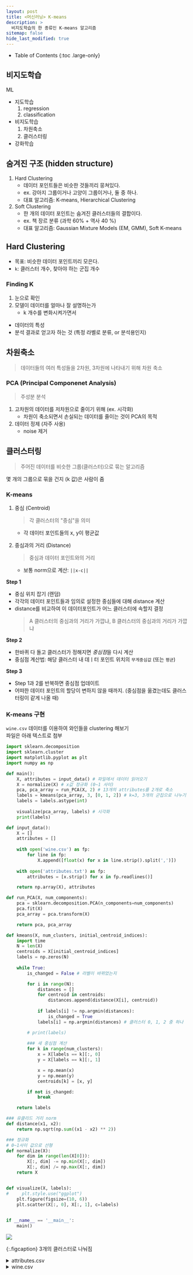 ```yaml
---
layout: post
title: <머신러닝> K-means
description: >
  비지도학습의 한 종류인 K-means 알고리즘
sitemap: false
hide_last_modified: true
---
```


- Table of Contents
{:toc .large-only}


## 비지도학습

>
ML
- 지도학습 
    1. regression
    2. classification
- 비지도학습 
    1. 차원축소
    2. 클러스터링
- 강화학습

## 숨겨진 구조 (hidden structure)
1. Hard Clustering
    - 데이터 포인트들은 비슷한 것들끼리 뭉쳐있다.
    - ex. 강아지 그룹이거나 고양이 그룹이거나, 둘 중 하나.
    - 대표 알고리즘: K-means, Hierarchical Clustering
2. Soft Clustering
    - 한 개의 데이터 포인트는 숨겨진 클러스터들의 결합이다.
    - ex. 책 장르 분류 (과학 60% + 역사 40 %)
    - 대표 알고리즘: Gaussian Mixture Models (EM, GMM), Soft K-means

## Hard Clustering
- 목표: 비슷한 데이터 포인트끼리 모은다.
- `k`: 클러스터 개수, 찾아야 하는 군집 개수

### Finding K
1. 눈으로 확인
2. 모델이 데이터를 얼마나 잘 설명하는가
    - k 개수를 변화시켜가면서

- 데이터의 특성
- 분석 결과로 얻고자 하는 것 (특정 라벨로 분류, or 분석용인지)


## 차원축소

> 데이터들의 여러 특성들을 2차원, 3차원에 나타내기 위해 차원 축소

### PCA (Principal Componenet Analysis)
> 주성분 분석

1. 고차원의 데이터를 저차원으로 줄이기 위해 (ex. 시각화)
    - 차원이 축소되면서 손실되는 데이터를 줄이는 것이 PCA의 목적 
2. 데이터 정제 (자주 사용)
    - noise 제거


## 클러스터링
> 주어진 데이터를 비슷한 그룹(클러스터)으로 묶는 알고리즘

몇 개의 그룹으로 묶을 건지 (k 값)은 사람이 줌

### K-means
1. 중심 (Centroid)
    > 각 클러스터의 "중심"을 의미
    - 각 데이터 포인트들의 x, y이 평균값

2. 중심과의 거리 (Distance)
    > 중심과 데이터 포인트와의 거리
    - 보통 norm으로 계산: `||x-c||`


**Step 1**
- 중심 위치 잡기 (랜덤)
- 각각의 데이터 포인트들과 임의로 설정한 중심들에 대해 distance 계산
- distance를 비교하여 이 데이터포인트가 어느 클러스터에 속할지 결정
    > A 클러스터의 중심과의 거리가 가깝냐, B 클러스터의 중심과의 거리가 가깝냐

**Step 2**
- 한바퀴 다 돌고 클러스터가 정해지면 *중심점*을 다시 계산
- 중심점 계산법: 해당 클러스터 내 데ㅣ터 포인트 위치의 `무게중심값` (또는 `평균`)

**Step 3**
- Step 1과 2를 반복하면 중심점 업데이트
- 어떠한 데이터 포인트의 할당이 변하지 않을 때까지. (중심점을 옮겼는데도 클러스터링이 같게 나올 때)

### K-means 구현
`wine.csv` 데이터를 이용하여 와인들을 clustering 해보기  
파일은 아래 텍스트로 첨부

~~~python
import sklearn.decomposition
import sklearn.cluster
import matplotlib.pyplot as plt
import numpy as np

def main():
    X, attributes = input_data() # 파일에서 데이터 읽어오기
    X = normalize(X) # x값 정규화 (0~1 사이)
    pca, pca_array = run_PCA(X, 2) # 13개의 attributes를 2개로 축소
    labels = kmeans(pca_array, 3, [0, 1, 2]) # k=3, 3개의 군집으로 나누기
    labels = labels.astype(int)
    
    visualize(pca_array, labels) # 시각화
    print(labels)

def input_data():
    X = []
    attributes = []
    
    with open('wine.csv') as fp:
        for line in fp:
            X.append([float(x) for x in line.strip().split(',')])
    
    with open('attributes.txt') as fp:
        attributes = [x.strip() for x in fp.readlines()]

    return np.array(X), attributes

def run_PCA(X, num_components):
    pca = sklearn.decomposition.PCA(n_components=num_components)
    pca.fit(X)
    pca_array = pca.transform(X)

    return pca, pca_array

def kmeans(X, num_clusters, initial_centroid_indices):
    import time
    N = len(X)
    centroids = X[initial_centroid_indices]
    labels = np.zeros(N)
    
    while True:
        is_changed = False # 라벨이 바뀌었는지 

        for i in range(N):
            distances = []
            for centroid in centroids:
                distances.append(distance(X[i], centroid))
                
            if labels[i] != np.argmin(distances):
                is_changed = True
            labels[i] = np.argmin(distances) # 클러스터 0, 1, 2 중 하나

        # print(labels)
        
        ### 새 중심점 계산
        for k in range(num_clusters):
            x = X[labels == k][:, 0]
            y = X[labels == k][:, 1]

            x = np.mean(x)
            y = np.mean(y)
            centroids[k] = [x, y]

        if not is_changed:
            break

    return labels

### 유클리드 거리 norm
def distance(x1, x2):
    return np.sqrt(np.sum((x1 - x2) ** 2))

### 정규화
# 0~1사이 값으로 선형 
def normalize(X):
    for dim in range(len(X[0])):
        X[:, dim] -= np.min(X[:, dim])
        X[:, dim] /= np.max(X[:, dim])
    return X


def visualize(X, labels):
#     plt.style.use("ggplot")
    plt.figure(figsize=(10, 6))
    plt.scatter(X[:, 0], X[:, 1], c=labels)
    

if __name__ == '__main__':
    main()
~~~

![](/assets/img/221013/scatter.png)

{:.figcaption}
3개의 클러스터로 나눠짐

<details>
<summary> attributes.csv </summary>
<div markdown="1">
    Alcohol
    Malic acid
    Ash
    Alcalinity of ash
    Magnesium
    Total phenols
    Flavanoids
    Nonflavanoid phenols
    Proanthocyanins
    Color intensity
    Hue
    OD280/OD315 of diluted wines
    Proline

</div>

</details>


<details>
<summary> wine.csv </summary>
<div markdown="1">

    14.23,1.71,2.43,15.6,127.0,2.8,3.06,0.28,2.29,5.64,1.04,3.92,1065.0
    13.2,1.78,2.14,11.2,100.0,2.65,2.76,0.26,1.28,4.38,1.05,3.4,1050.0
    13.16,2.36,2.67,18.6,101.0,2.8,3.24,0.3,2.81,5.68,1.03,3.17,1185.0
    14.37,1.95,2.5,16.8,113.0,3.85,3.49,0.24,2.18,7.8,0.86,3.45,1480.0
    13.24,2.59,2.87,21.0,118.0,2.8,2.69,0.39,1.82,4.32,1.04,2.93,735.0
    14.2,1.76,2.45,15.2,112.0,3.27,3.39,0.34,1.97,6.75,1.05,2.85,1450.0
    14.39,1.87,2.45,14.6,96.0,2.5,2.52,0.3,1.98,5.25,1.02,3.58,1290.0
    14.06,2.15,2.61,17.6,121.0,2.6,2.51,0.31,1.25,5.05,1.06,3.58,1295.0
    14.83,1.64,2.17,14.0,97.0,2.8,2.98,0.29,1.98,5.2,1.08,2.85,1045.0
    13.86,1.35,2.27,16.0,98.0,2.98,3.15,0.22,1.85,7.22,1.01,3.55,1045.0
    14.1,2.16,2.3,18.0,105.0,2.95,3.32,0.22,2.38,5.75,1.25,3.17,1510.0
    14.12,1.48,2.32,16.8,95.0,2.2,2.43,0.26,1.57,5.0,1.17,2.82,1280.0
    13.75,1.73,2.41,16.0,89.0,2.6,2.76,0.29,1.81,5.6,1.15,2.9,1320.0
    14.75,1.73,2.39,11.4,91.0,3.1,3.69,0.43,2.81,5.4,1.25,2.73,1150.0
    14.38,1.87,2.38,12.0,102.0,3.3,3.64,0.29,2.96,7.5,1.2,3.0,1547.0
    13.63,1.81,2.7,17.2,112.0,2.85,2.91,0.3,1.46,7.3,1.28,2.88,1310.0
    14.3,1.92,2.72,20.0,120.0,2.8,3.14,0.33,1.97,6.2,1.07,2.65,1280.0
    13.83,1.57,2.62,20.0,115.0,2.95,3.4,0.4,1.72,6.6,1.13,2.57,1130.0
    14.19,1.59,2.48,16.5,108.0,3.3,3.93,0.32,1.86,8.7,1.23,2.82,1680.0
    13.64,3.1,2.56,15.2,116.0,2.7,3.03,0.17,1.66,5.1,0.96,3.36,845.0
    14.06,1.63,2.28,16.0,126.0,3.0,3.17,0.24,2.1,5.65,1.09,3.71,780.0
    12.93,3.8,2.65,18.6,102.0,2.41,2.41,0.25,1.98,4.5,1.03,3.52,770.0
    13.71,1.86,2.36,16.6,101.0,2.61,2.88,0.27,1.69,3.8,1.11,4.0,1035.0
    12.85,1.6,2.52,17.8,95.0,2.48,2.37,0.26,1.46,3.93,1.09,3.63,1015.0
    13.5,1.81,2.61,20.0,96.0,2.53,2.61,0.28,1.66,3.52,1.12,3.82,845.0
    13.05,2.05,3.22,25.0,124.0,2.63,2.68,0.47,1.92,3.58,1.13,3.2,830.0
    13.39,1.77,2.62,16.1,93.0,2.85,2.94,0.34,1.45,4.8,0.92,3.22,1195.0
    13.3,1.72,2.14,17.0,94.0,2.4,2.19,0.27,1.35,3.95,1.02,2.77,1285.0
    13.87,1.9,2.8,19.4,107.0,2.95,2.97,0.37,1.76,4.5,1.25,3.4,915.0
    14.02,1.68,2.21,16.0,96.0,2.65,2.33,0.26,1.98,4.7,1.04,3.59,1035.0
    13.73,1.5,2.7,22.5,101.0,3.0,3.25,0.29,2.38,5.7,1.19,2.71,1285.0
    13.58,1.66,2.36,19.1,106.0,2.86,3.19,0.22,1.95,6.9,1.09,2.88,1515.0
    13.68,1.83,2.36,17.2,104.0,2.42,2.69,0.42,1.97,3.84,1.23,2.87,990.0
    13.76,1.53,2.7,19.5,132.0,2.95,2.74,0.5,1.35,5.4,1.25,3.0,1235.0
    13.51,1.8,2.65,19.0,110.0,2.35,2.53,0.29,1.54,4.2,1.1,2.87,1095.0
    13.48,1.81,2.41,20.5,100.0,2.7,2.98,0.26,1.86,5.1,1.04,3.47,920.0
    13.28,1.64,2.84,15.5,110.0,2.6,2.68,0.34,1.36,4.6,1.09,2.78,880.0
    13.05,1.65,2.55,18.0,98.0,2.45,2.43,0.29,1.44,4.25,1.12,2.51,1105.0
    13.07,1.5,2.1,15.5,98.0,2.4,2.64,0.28,1.37,3.7,1.18,2.69,1020.0
    14.22,3.99,2.51,13.2,128.0,3.0,3.04,0.2,2.08,5.1,0.89,3.53,760.0
    13.56,1.71,2.31,16.2,117.0,3.15,3.29,0.34,2.34,6.13,0.95,3.38,795.0
    13.41,3.84,2.12,18.8,90.0,2.45,2.68,0.27,1.48,4.28,0.91,3.0,1035.0
    13.88,1.89,2.59,15.0,101.0,3.25,3.56,0.17,1.7,5.43,0.88,3.56,1095.0
    13.24,3.98,2.29,17.5,103.0,2.64,2.63,0.32,1.66,4.36,0.82,3.0,680.0
    13.05,1.77,2.1,17.0,107.0,3.0,3.0,0.28,2.03,5.04,0.88,3.35,885.0
    14.21,4.04,2.44,18.9,111.0,2.85,2.65,0.3,1.25,5.24,0.87,3.33,1080.0
    14.38,3.59,2.28,16.0,102.0,3.25,3.17,0.27,2.19,4.9,1.04,3.44,1065.0
    13.9,1.68,2.12,16.0,101.0,3.1,3.39,0.21,2.14,6.1,0.91,3.33,985.0
    14.1,2.02,2.4,18.8,103.0,2.75,2.92,0.32,2.38,6.2,1.07,2.75,1060.0
    13.94,1.73,2.27,17.4,108.0,2.88,3.54,0.32,2.08,8.9,1.12,3.1,1260.0
    13.05,1.73,2.04,12.4,92.0,2.72,3.27,0.17,2.91,7.2,1.12,2.91,1150.0
    13.83,1.65,2.6,17.2,94.0,2.45,2.99,0.22,2.29,5.6,1.24,3.37,1265.0
    13.82,1.75,2.42,14.0,111.0,3.88,3.74,0.32,1.87,7.05,1.01,3.26,1190.0
    13.77,1.9,2.68,17.1,115.0,3.0,2.79,0.39,1.68,6.3,1.13,2.93,1375.0
    13.74,1.67,2.25,16.4,118.0,2.6,2.9,0.21,1.62,5.85,0.92,3.2,1060.0
    13.56,1.73,2.46,20.5,116.0,2.96,2.78,0.2,2.45,6.25,0.98,3.03,1120.0
    14.22,1.7,2.3,16.3,118.0,3.2,3.0,0.26,2.03,6.38,0.94,3.31,970.0
    13.29,1.97,2.68,16.8,102.0,3.0,3.23,0.31,1.66,6.0,1.07,2.84,1270.0
    13.72,1.43,2.5,16.7,108.0,3.4,3.67,0.19,2.04,6.8,0.89,2.87,1285.0
    12.37,0.94,1.36,10.6,88.0,1.98,0.57,0.28,0.42,1.95,1.05,1.82,520.0
    12.33,1.1,2.28,16.0,101.0,2.05,1.09,0.63,0.41,3.27,1.25,1.67,680.0
    12.64,1.36,2.02,16.8,100.0,2.02,1.41,0.53,0.62,5.75,0.98,1.59,450.0
    13.67,1.25,1.92,18.0,94.0,2.1,1.79,0.32,0.73,3.8,1.23,2.46,630.0
    12.37,1.13,2.16,19.0,87.0,3.5,3.1,0.19,1.87,4.45,1.22,2.87,420.0
    12.17,1.45,2.53,19.0,104.0,1.89,1.75,0.45,1.03,2.95,1.45,2.23,355.0
    12.37,1.21,2.56,18.1,98.0,2.42,2.65,0.37,2.08,4.6,1.19,2.3,678.0
    13.11,1.01,1.7,15.0,78.0,2.98,3.18,0.26,2.28,5.3,1.12,3.18,502.0
    12.37,1.17,1.92,19.6,78.0,2.11,2.0,0.27,1.04,4.68,1.12,3.48,510.0
    13.34,0.94,2.36,17.0,110.0,2.53,1.3,0.55,0.42,3.17,1.02,1.93,750.0
    12.21,1.19,1.75,16.8,151.0,1.85,1.28,0.14,2.5,2.85,1.28,3.07,718.0
    12.29,1.61,2.21,20.4,103.0,1.1,1.02,0.37,1.46,3.05,0.906,1.82,870.0
    13.86,1.51,2.67,25.0,86.0,2.95,2.86,0.21,1.87,3.38,1.36,3.16,410.0
    13.49,1.66,2.24,24.0,87.0,1.88,1.84,0.27,1.03,3.74,0.98,2.78,472.0
    12.99,1.67,2.6,30.0,139.0,3.3,2.89,0.21,1.96,3.35,1.31,3.5,985.0
    11.96,1.09,2.3,21.0,101.0,3.38,2.14,0.13,1.65,3.21,0.99,3.13,886.0
    11.66,1.88,1.92,16.0,97.0,1.61,1.57,0.34,1.15,3.8,1.23,2.14,428.0
    13.03,0.9,1.71,16.0,86.0,1.95,2.03,0.24,1.46,4.6,1.19,2.48,392.0
    11.84,2.89,2.23,18.0,112.0,1.72,1.32,0.43,0.95,2.65,0.96,2.52,500.0
    12.33,0.99,1.95,14.8,136.0,1.9,1.85,0.35,2.76,3.4,1.06,2.31,750.0
    12.7,3.87,2.4,23.0,101.0,2.83,2.55,0.43,1.95,2.57,1.19,3.13,463.0
    12.0,0.92,2.0,19.0,86.0,2.42,2.26,0.3,1.43,2.5,1.38,3.12,278.0
    12.72,1.81,2.2,18.8,86.0,2.2,2.53,0.26,1.77,3.9,1.16,3.14,714.0
    12.08,1.13,2.51,24.0,78.0,2.0,1.58,0.4,1.4,2.2,1.31,2.72,630.0
    13.05,3.86,2.32,22.5,85.0,1.65,1.59,0.61,1.62,4.8,0.84,2.01,515.0
    11.84,0.89,2.58,18.0,94.0,2.2,2.21,0.22,2.35,3.05,0.79,3.08,520.0
    12.67,0.98,2.24,18.0,99.0,2.2,1.94,0.3,1.46,2.62,1.23,3.16,450.0
    12.16,1.61,2.31,22.8,90.0,1.78,1.69,0.43,1.56,2.45,1.33,2.26,495.0
    11.65,1.67,2.62,26.0,88.0,1.92,1.61,0.4,1.34,2.6,1.36,3.21,562.0
    11.64,2.06,2.46,21.6,84.0,1.95,1.69,0.48,1.35,2.8,1.0,2.75,680.0
    12.08,1.33,2.3,23.6,70.0,2.2,1.59,0.42,1.38,1.74,1.07,3.21,625.0
    12.08,1.83,2.32,18.5,81.0,1.6,1.5,0.52,1.64,2.4,1.08,2.27,480.0
    12.0,1.51,2.42,22.0,86.0,1.45,1.25,0.5,1.63,3.6,1.05,2.65,450.0
    12.69,1.53,2.26,20.7,80.0,1.38,1.46,0.58,1.62,3.05,0.96,2.06,495.0
    12.29,2.83,2.22,18.0,88.0,2.45,2.25,0.25,1.99,2.15,1.15,3.3,290.0
    11.62,1.99,2.28,18.0,98.0,3.02,2.26,0.17,1.35,3.25,1.16,2.96,345.0
    12.47,1.52,2.2,19.0,162.0,2.5,2.27,0.32,3.28,2.6,1.16,2.63,937.0
    11.81,2.12,2.74,21.5,134.0,1.6,0.99,0.14,1.56,2.5,0.95,2.26,625.0
    12.29,1.41,1.98,16.0,85.0,2.55,2.5,0.29,1.77,2.9,1.23,2.74,428.0
    12.37,1.07,2.1,18.5,88.0,3.52,3.75,0.24,1.95,4.5,1.04,2.77,660.0
    12.29,3.17,2.21,18.0,88.0,2.85,2.99,0.45,2.81,2.3,1.42,2.83,406.0
    12.08,2.08,1.7,17.5,97.0,2.23,2.17,0.26,1.4,3.3,1.27,2.96,710.0
    12.6,1.34,1.9,18.5,88.0,1.45,1.36,0.29,1.35,2.45,1.04,2.77,562.0
    12.34,2.45,2.46,21.0,98.0,2.56,2.11,0.34,1.31,2.8,0.8,3.38,438.0
    11.82,1.72,1.88,19.5,86.0,2.5,1.64,0.37,1.42,2.06,0.94,2.44,415.0
    12.51,1.73,1.98,20.5,85.0,2.2,1.92,0.32,1.48,2.94,1.04,3.57,672.0
    12.42,2.55,2.27,22.0,90.0,1.68,1.84,0.66,1.42,2.7,0.86,3.3,315.0
    12.25,1.73,2.12,19.0,80.0,1.65,2.03,0.37,1.63,3.4,1.0,3.17,510.0
    12.72,1.75,2.28,22.5,84.0,1.38,1.76,0.48,1.63,3.3,0.88,2.42,488.0
    12.22,1.29,1.94,19.0,92.0,2.36,2.04,0.39,2.08,2.7,0.86,3.02,312.0
    11.61,1.35,2.7,20.0,94.0,2.74,2.92,0.29,2.49,2.65,0.96,3.26,680.0
    11.46,3.74,1.82,19.5,107.0,3.18,2.58,0.24,3.58,2.9,0.75,2.81,562.0
    12.52,2.43,2.17,21.0,88.0,2.55,2.27,0.26,1.22,2.0,0.9,2.78,325.0
    11.76,2.68,2.92,20.0,103.0,1.75,2.03,0.6,1.05,3.8,1.23,2.5,607.0
    11.41,0.74,2.5,21.0,88.0,2.48,2.01,0.42,1.44,3.08,1.1,2.31,434.0
    12.08,1.39,2.5,22.5,84.0,2.56,2.29,0.43,1.04,2.9,0.93,3.19,385.0
    11.03,1.51,2.2,21.5,85.0,2.46,2.17,0.52,2.01,1.9,1.71,2.87,407.0
    11.82,1.47,1.99,20.8,86.0,1.98,1.6,0.3,1.53,1.95,0.95,3.33,495.0
    12.42,1.61,2.19,22.5,108.0,2.0,2.09,0.34,1.61,2.06,1.06,2.96,345.0
    12.77,3.43,1.98,16.0,80.0,1.63,1.25,0.43,0.83,3.4,0.7,2.12,372.0
    12.0,3.43,2.0,19.0,87.0,2.0,1.64,0.37,1.87,1.28,0.93,3.05,564.0
    11.45,2.4,2.42,20.0,96.0,2.9,2.79,0.32,1.83,3.25,0.8,3.39,625.0
    11.56,2.05,3.23,28.5,119.0,3.18,5.08,0.47,1.87,6.0,0.93,3.69,465.0
    12.42,4.43,2.73,26.5,102.0,2.2,2.13,0.43,1.71,2.08,0.92,3.12,365.0
    13.05,5.8,2.13,21.5,86.0,2.62,2.65,0.3,2.01,2.6,0.73,3.1,380.0
    11.87,4.31,2.39,21.0,82.0,2.86,3.03,0.21,2.91,2.8,0.75,3.64,380.0
    12.07,2.16,2.17,21.0,85.0,2.6,2.65,0.37,1.35,2.76,0.86,3.28,378.0
    12.43,1.53,2.29,21.5,86.0,2.74,3.15,0.39,1.77,3.94,0.69,2.84,352.0
    11.79,2.13,2.78,28.5,92.0,2.13,2.24,0.58,1.76,3.0,0.97,2.44,466.0
    12.37,1.63,2.3,24.5,88.0,2.22,2.45,0.4,1.9,2.12,0.89,2.78,342.0
    12.04,4.3,2.38,22.0,80.0,2.1,1.75,0.42,1.35,2.6,0.79,2.57,580.0
    12.86,1.35,2.32,18.0,122.0,1.51,1.25,0.21,0.94,4.1,0.76,1.29,630.0
    12.88,2.99,2.4,20.0,104.0,1.3,1.22,0.24,0.83,5.4,0.74,1.42,530.0
    12.81,2.31,2.4,24.0,98.0,1.15,1.09,0.27,0.83,5.7,0.66,1.36,560.0
    12.7,3.55,2.36,21.5,106.0,1.7,1.2,0.17,0.84,5.0,0.78,1.29,600.0
    12.51,1.24,2.25,17.5,85.0,2.0,0.58,0.6,1.25,5.45,0.75,1.51,650.0
    12.6,2.46,2.2,18.5,94.0,1.62,0.66,0.63,0.94,7.1,0.73,1.58,695.0
    12.25,4.72,2.54,21.0,89.0,1.38,0.47,0.53,0.8,3.85,0.75,1.27,720.0
    12.53,5.51,2.64,25.0,96.0,1.79,0.6,0.63,1.1,5.0,0.82,1.69,515.0
    13.49,3.59,2.19,19.5,88.0,1.62,0.48,0.58,0.88,5.7,0.81,1.82,580.0
    12.84,2.96,2.61,24.0,101.0,2.32,0.6,0.53,0.81,4.92,0.89,2.15,590.0
    12.93,2.81,2.7,21.0,96.0,1.54,0.5,0.53,0.75,4.6,0.77,2.31,600.0
    13.36,2.56,2.35,20.0,89.0,1.4,0.5,0.37,0.64,5.6,0.7,2.47,780.0
    13.52,3.17,2.72,23.5,97.0,1.55,0.52,0.5,0.55,4.35,0.89,2.06,520.0
    13.62,4.95,2.35,20.0,92.0,2.0,0.8,0.47,1.02,4.4,0.91,2.05,550.0
    12.25,3.88,2.2,18.5,112.0,1.38,0.78,0.29,1.14,8.21,0.65,2.0,855.0
    13.16,3.57,2.15,21.0,102.0,1.5,0.55,0.43,1.3,4.0,0.6,1.68,830.0
    13.88,5.04,2.23,20.0,80.0,0.98,0.34,0.4,0.68,4.9,0.58,1.33,415.0
    12.87,4.61,2.48,21.5,86.0,1.7,0.65,0.47,0.86,7.65,0.54,1.86,625.0
    13.32,3.24,2.38,21.5,92.0,1.93,0.76,0.45,1.25,8.42,0.55,1.62,650.0
    13.08,3.9,2.36,21.5,113.0,1.41,1.39,0.34,1.14,9.4,0.57,1.33,550.0
    13.5,3.12,2.62,24.0,123.0,1.4,1.57,0.22,1.25,8.6,0.59,1.3,500.0
    12.79,2.67,2.48,22.0,112.0,1.48,1.36,0.24,1.26,10.8,0.48,1.47,480.0
    13.11,1.9,2.75,25.5,116.0,2.2,1.28,0.26,1.56,7.1,0.61,1.33,425.0
    13.23,3.3,2.28,18.5,98.0,1.8,0.83,0.61,1.87,10.52,0.56,1.51,675.0
    12.58,1.29,2.1,20.0,103.0,1.48,0.58,0.53,1.4,7.6,0.58,1.55,640.0
    13.17,5.19,2.32,22.0,93.0,1.74,0.63,0.61,1.55,7.9,0.6,1.48,725.0
    13.84,4.12,2.38,19.5,89.0,1.8,0.83,0.48,1.56,9.01,0.57,1.64,480.0
    12.45,3.03,2.64,27.0,97.0,1.9,0.58,0.63,1.14,7.5,0.67,1.73,880.0
    14.34,1.68,2.7,25.0,98.0,2.8,1.31,0.53,2.7,13.0,0.57,1.96,660.0
    13.48,1.67,2.64,22.5,89.0,2.6,1.1,0.52,2.29,11.75,0.57,1.78,620.0
    12.36,3.83,2.38,21.0,88.0,2.3,0.92,0.5,1.04,7.65,0.56,1.58,520.0
    13.69,3.26,2.54,20.0,107.0,1.83,0.56,0.5,0.8,5.88,0.96,1.82,680.0
    12.85,3.27,2.58,22.0,106.0,1.65,0.6,0.6,0.96,5.58,0.87,2.11,570.0
    12.96,3.45,2.35,18.5,106.0,1.39,0.7,0.4,0.94,5.28,0.68,1.75,675.0
    13.78,2.76,2.3,22.0,90.0,1.35,0.68,0.41,1.03,9.58,0.7,1.68,615.0
    13.73,4.36,2.26,22.5,88.0,1.28,0.47,0.52,1.15,6.62,0.78,1.75,520.0
    13.45,3.7,2.6,23.0,111.0,1.7,0.92,0.43,1.46,10.68,0.85,1.56,695.0
    12.82,3.37,2.3,19.5,88.0,1.48,0.66,0.4,0.97,10.26,0.72,1.75,685.0
    13.58,2.58,2.69,24.5,105.0,1.55,0.84,0.39,1.54,8.66,0.74,1.8,750.0
    13.4,4.6,2.86,25.0,112.0,1.98,0.96,0.27,1.11,8.5,0.67,1.92,630.0
    12.2,3.03,2.32,19.0,96.0,1.25,0.49,0.4,0.73,5.5,0.66,1.83,510.0
    12.77,2.39,2.28,19.5,86.0,1.39,0.51,0.48,0.64,9.899999,0.57,1.63,470.0
    14.16,2.51,2.48,20.0,91.0,1.68,0.7,0.44,1.24,9.7,0.62,1.71,660.0
    13.71,5.65,2.45,20.5,95.0,1.68,0.61,0.52,1.06,7.7,0.64,1.74,740.0
    13.4,3.91,2.48,23.0,102.0,1.8,0.75,0.43,1.41,7.3,0.7,1.56,750.0
    13.27,4.28,2.26,20.0,120.0,1.59,0.69,0.43,1.35,10.2,0.59,1.56,835.0
    13.17,2.59,2.37,20.0,120.0,1.65,0.68,0.53,1.46,9.3,0.6,1.62,840.0
    14.13,4.1,2.74,24.5,96.0,2.05,0.76,0.56,1.35,9.2,0.61,1.6,560.0

</div>
</details>
